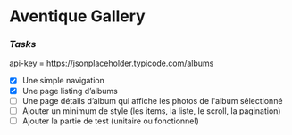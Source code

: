 # Aventique Gallery

### **_Tasks_**

api-key = https://jsonplaceholder.typicode.com/albums

- [x] Une simple navigation
- [x] Une page listing d’albums
- [ ] Une page détails d’album qui affiche les photos de l'album sélectionné
- [ ] Ajouter un minimum de style (les items, la liste, le scroll, la pagination)
- [ ] Ajouter la partie de test (unitaire ou fonctionnel)

